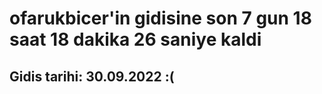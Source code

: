 # ofarukbicer'in gidisine son 7 gun 18 saat 18 dakika 26 saniye kaldi

## Gidis tarihi: 30.09.2022 :(